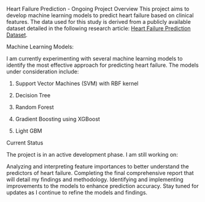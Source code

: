 Heart Failure Prediction - Ongoing Project
Overview
This project aims to develop machine learning models to predict heart failure based on clinical features. The data used for this study is derived from a publicly available dataset detailed in the following research article: [Heart Failure Prediction Dataset](https://bmcmedinformdecismak.biomedcentral.com/articles/10.1186/s12911-020-1023-5#Sec2).

Machine Learning Models:

I am currently experimenting with several machine learning models to identify the most effective approach for predicting heart failure. The models under consideration include:

1. Support Vector Machines (SVM) with RBF kernel

2. Decision Tree

3. Random Forest

4. Gradient Boosting using XGBoost

5. Light GBM

Current Status

The project is in an active development phase. I am still working on:

Analyzing and interpreting feature importances to better understand the predictors of heart failure.
Completing the final comprehensive report that will detail my findings and methodology.
Identifying and implementing improvements to the models to enhance prediction accuracy.
Stay tuned for updates as I continue to refine the models and findings.

